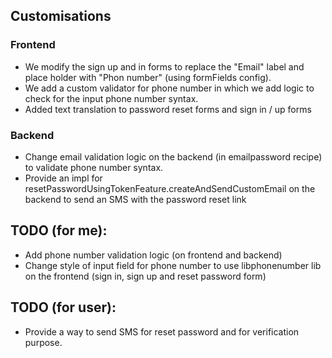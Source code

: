 ## Customisations

### Frontend

-   We modify the sign up and in forms to replace the "Email" label and place holder with "Phon number" (using formFields config).
-   We add a custom validator for phone number in which we add logic to check for the input phone number syntax.
-   Added text translation to password reset forms and sign in / up forms

### Backend

-   Change email validation logic on the backend (in emailpassword recipe) to validate phone number syntax.
-   Provide an impl for resetPasswordUsingTokenFeature.createAndSendCustomEmail on the backend to send an SMS with the password reset link

## TODO (for me):

-   Add phone number validation logic (on frontend and backend)
-   Change style of input field for phone number to use libphonenumber lib on the frontend (sign in, sign up and reset password form)

## TODO (for user):

-   Provide a way to send SMS for reset password and for verification purpose.
